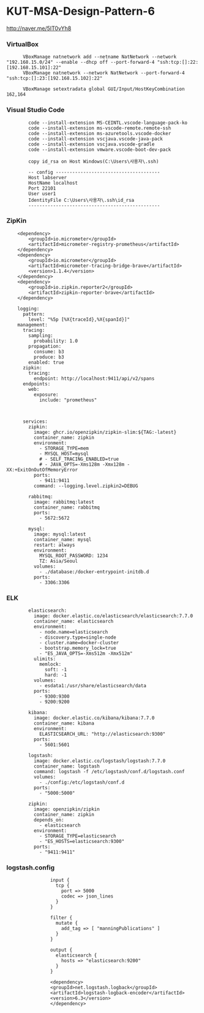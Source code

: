 # KUT-MSA-Design-Pattern-6

http://naver.me/5IT0vYh8

### VirtualBox 

          VBoxManage natnetwork add --netname NatNetwork --network "192.168.15.0/24" --enable --dhcp off --port-forward-4 "ssh:tcp:[]:22:[192.168.15.101]:22"
          VBoxManage natnetwork --network NatNetwork --port-forward-4 "ssh:tcp:[]:23:[192.168.15.102]:22"
          
          VBoxManage setextradata global GUI/Input/HostKeyCombination 162,164

### Visual Studio Code

            code --install-extension MS-CEINTL.vscode-language-pack-ko
            code --install-extension ms-vscode-remote.remote-ssh
            code --install-extension ms-azuretools.vscode-docker
            code --install-extension vscjava.vscode-java-pack
            code --install-extension vscjava.vscode-gradle
            code --install-extension vmware.vscode-boot-dev-pack
          
            copy id_rsa on Host Windows(C:\Users\사용자\.ssh)
          
            -- config --------------------------------------
            Host labserver
            HostName localhost
            Port 22101
            User user1
            IdentityFile C:\Users\사용자\.ssh\id_rsa
            ------------------------------------------------


### ZipKin

        <dependency>
            <groupId>io.micrometer</groupId>
            <artifactId>micrometer-registry-prometheus</artifactId>
        </dependency>
        <dependency>
            <groupId>io.micrometer</groupId>
            <artifactId>micrometer-tracing-bridge-brave</artifactId>
            <version>1.1.4</version>
        </dependency>
        <dependency>
            <groupId>io.zipkin.reporter2</groupId>
            <artifactId>zipkin-reporter-brave</artifactId>
        </dependency>

        logging:
          pattern:
            level: "%5p [%X{traceId},%X{spanId}]"
        management:
          tracing:
            sampling:
              probability: 1.0
            propagation:
              consume: b3
              produce: b3
            enabled: true
          zipkin:
            tracing:
              endpoint: http://localhost:9411/api/v2/spans
          endpoints:
            web:
              exposure:
                include: "prometheus"   



          services:
            zipkin:
              image: ghcr.io/openzipkin/zipkin-slim:${TAG:-latest}
              container_name: zipkin
              environment:
                - STORAGE_TYPE=mem
                - MYSQL_HOST=mysql
                # - SELF_TRACING_ENABLED=true
                # - JAVA_OPTS=-Xms128m -Xmx128m -XX:+ExitOnOutOfMemoryError
              ports:
                - 9411:9411
              command: --logging.level.zipkin2=DEBUG
          
            rabbitmq:
              image: rabbitmq:latest
              container_name: rabbitmq
              ports:
                - 5672:5672
          
            mysql:
              image: mysql:latest
              container_name: mysql
              restart: always
              environment:
                MYSQL_ROOT_PASSWORD: 1234
                TZ: Asia/Seoul
              volumes:
                - ./database:/docker-entrypoint-initdb.d
              ports:
                - 3306:3306

### ELK
            elasticsearch:
              image: docker.elastic.co/elasticsearch/elasticsearch:7.7.0
              container_name: elasticsearch
              environment:
                - node.name=elasticsearch
                - discovery.type=single-node
                - cluster.name=docker-cluster
                - bootstrap.memory_lock=true
                - "ES_JAVA_OPTS=-Xms512m -Xmx512m"
              ulimits:
                memlock:
                  soft: -1
                  hard: -1
              volumes:
                - esdata1:/usr/share/elasticsearch/data
              ports:
                - 9300:9300
                - 9200:9200
          
            kibana:
              image: docker.elastic.co/kibana/kibana:7.7.0
              container_name: kibana
              environment:
                ELASTICSEARCH_URL: "http://elasticsearch:9300"
              ports:
                - 5601:5601
          
            logstash:
              image: docker.elastic.co/logstash/logstash:7.7.0
              container_name: logstash
              command: logstash -f /etc/logstash/conf.d/logstash.conf
              volumes:
                - ./config:/etc/logstash/conf.d
              ports:
                - "5000:5000"
          
            zipkin: 
              image: openzipkin/zipkin 
              container_name: zipkin
              depends_on: 
                - elasticsearch
              environment: 
                - STORAGE_TYPE=elasticsearch
                - "ES_HOSTS=elasticsearch:9300"
              ports:
                - "9411:9411"

### logstash.config

                    input {
                      tcp {
                        port => 5000
                        codec => json_lines
                      }
                    }
                    
                    filter {
                      mutate {
                        add_tag => [ "manningPublications" ]
                      }
                    }
                    
                    output {
                      elasticsearch {
                        hosts => "elasticsearch:9200"
                      }
                    }

                    <dependency>
                    <groupId>net.logstash.logback</groupId>
                    <artifactId>logstash-logback-encoder</artifactId>
                    <version>6.3</version>
                    </dependency>
